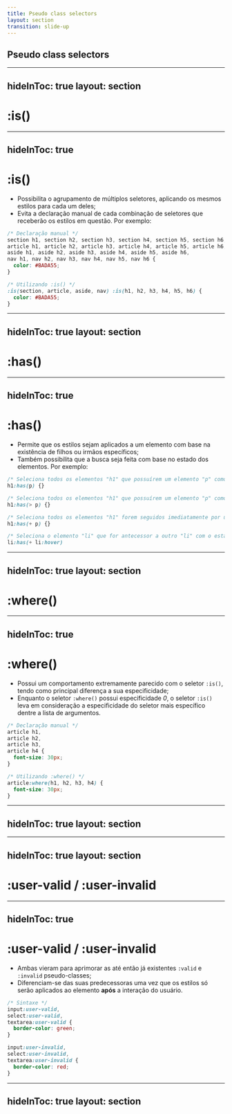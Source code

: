 ```yaml
---
title: Pseudo class selectors
layout: section
transition: slide-up
---
```


<!-- Pseudo class selectors -->
<section>
  <h1 class="section-title">
    Pseudo class selectors
  </h1>
</section>

---
hideInToc: true
layout: section
---

# :is()

---
hideInToc: true
---

# :is()

- Possibilita o agrupamento de múltiplos seletores, aplicando os mesmos estilos para cada um deles;
- Evita a declaração manual de cada combinação de seletores que receberão os estilos em questão. Por exemplo:

```css
/* Declaração manual */
section h1, section h2, section h3, section h4, section h5, section h6, 
article h1, article h2, article h3, article h4, article h5, article h6, 
aside h1, aside h2, aside h3, aside h4, aside h5, aside h6, 
nav h1, nav h2, nav h3, nav h4, nav h5, nav h6 {
  color: #BADA55;
}

/* Utilizando :is() */
:is(section, article, aside, nav) :is(h1, h2, h3, h4, h5, h6) {
  color: #BADA55;
}
```

<!-- Docs -->
<AppReferences class="mt-[32px]">
  <AppLink url="https://grrr.tech/posts/2023/using-new-pseudo-class-selectors-in-2023/#is" title="Using new pseudo-class selectors in 2023 - :is()" />
</AppReferences>

---
hideInToc: true
layout: section
---

# :has()

---
hideInToc: true
---

# :has()

- Permite que os estilos sejam aplicados a um elemento com base na existência de filhos ou irmãos específicos;
- Também possibilita que a busca seja feita com base no estado dos elementos. Por exemplo:

```css
/* Seleciona todos os elementos "h1" que possuírem um elemento "p" como filho, não importando o nível */
h1:has(p) {}

/* Seleciona todos os elementos "h1" que possuírem um elemento "p" como filho direto */
h1:has(> p) {}

/* Seleciona todos os elementos "h1" forem seguidos imediatamente por um elemento do tipo "p" */
h1:has(+ p) {}

/* Seleciona o elemento "li" que for antecessor a outro "li" com o estado de hover */
li:has(+ li:hover)
```

<!-- Docs -->
<AppReferences class="mt-[42px]">
  <AppLink url="https://www.smashingmagazine.com/2023/01/level-up-css-skills-has-selector/" title="Level Up Your CSS Skills With The :has() Selector" />
</AppReferences>

---
hideInToc: true
layout: section
---

# :where()

---
hideInToc: true
---

# :where()

- Possui um comportamento extremamente parecido com o seletor `:is()`, tendo como principal diferença a sua especificidade;
- Enquanto o seletor `:where()` possui especificidade _0_, o seletor `:is()` leva em consideração a especificidade do <span class="underline">seletor mais específico</span> dentre a lista de argumentos.

```css
/* Declaração manual */
article h1,
article h2,
article h3,
article h4 {
  font-size: 30px;
}

/* Utilizando :where() */
article:where(h1, h2, h3, h4) {
  font-size: 30px;
}
```

<!-- Docs -->
<AppReferences class="mt-[18px]">
  <AppLink url="https://grrr.tech/posts/2023/using-new-pseudo-class-selectors-in-2023/#where" title="Using new pseudo-class selectors in 2023 - :where()" />
</AppReferences>

---
hideInToc: true
layout: section
---

<AppLink url="https://codepen.io/leoadamo/pen/WNPqymP" title="Demo" class="text-4xl" />

---
hideInToc: true
layout: section
---

# :user-valid / :user-invalid

---
hideInToc: true
---

# :user-valid / :user-invalid

- Ambas vieram para aprimorar as até então já existentes `:valid` e `:invalid` pseudo-classes;
- Diferenciam-se das suas predecessoras uma vez que os estilos só serão aplicados ao elemento **após** a interação do usuário.

```css
/* Sintaxe */
input:user-valid,
select:user-valid,
textarea:user-valid {
  border-color: green;
}

input:user-invalid,
select:user-invalid,
textarea:user-invalid {
  border-color: red;
}
```

<!-- Docs -->
<AppReferences class="mt-[32px]">
  <AppLink url="https://web.dev/articles/user-valid-and-user-invalid-pseudo-classes" title="The :user-valid and :user-invalid pseudo-classes" />
</AppReferences>

---
hideInToc: true
layout: section
---

<AppLink url="https://codepen.io/web-dot-dev/pen/wvNJGrO" title="Demo" class="text-4xl" />

<!-- Os seletores :is() e :where() são classificados como "forgiving selectors", ou seja, caso algum seletor seja inválido dentro da lista de argumentos, ele será ignorado e os demais terão os estilos aplicados
  O seletor :has() é classificado como um "non-forgiving selector", ou seja, caso algum seletor seja inválido dentre a lista de argumentos, todo o bloco de estilo será ignorado pelo navegador -->